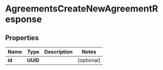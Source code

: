 

# AgreementsCreateNewAgreementResponse


## Properties

| Name | Type | Description | Notes |
|------------ | ------------- | ------------- | -------------|
|**id** | **UUID** |  |  [optional] |



